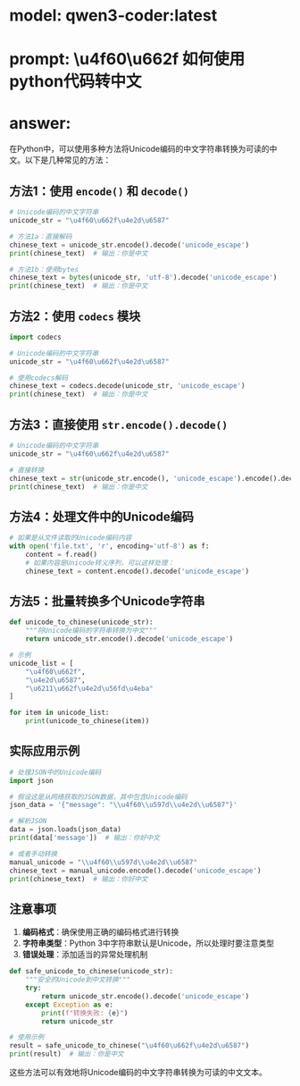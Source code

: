 # model: qwen3-coder:latest
# prompt: \u4f60\u662f 如何使用python代码转中文
# answer: 
 在Python中，可以使用多种方法将Unicode编码的中文字符串转换为可读的中文。以下是几种常见的方法：

## 方法1：使用 `encode()` 和 `decode()`

```python
# Unicode编码的中文字符串
unicode_str = "\u4f60\u662f\u4e2d\u6587"

# 方法1a：直接解码
chinese_text = unicode_str.encode().decode('unicode_escape')
print(chinese_text)  # 输出：你是中文

# 方法1b：使用bytes
chinese_text = bytes(unicode_str, 'utf-8').decode('unicode_escape')
print(chinese_text)  # 输出：你是中文
```

## 方法2：使用 `codecs` 模块

```python
import codecs

# Unicode编码的中文字符串
unicode_str = "\u4f60\u662f\u4e2d\u6587"

# 使用codecs解码
chinese_text = codecs.decode(unicode_str, 'unicode_escape')
print(chinese_text)  # 输出：你是中文
```

## 方法3：直接使用 `str.encode().decode()`

```python
# Unicode编码的中文字符串
unicode_str = "\u4f60\u662f\u4e2d\u6587"

# 直接转换
chinese_text = str(unicode_str.encode(), 'unicode_escape').encode().decode('unicode_escape')
print(chinese_text)  # 输出：你是中文
```

## 方法4：处理文件中的Unicode编码

```python
# 如果是从文件读取的Unicode编码内容
with open('file.txt', 'r', encoding='utf-8') as f:
    content = f.read()
    # 如果内容是Unicode转义序列，可以这样处理：
    chinese_text = content.encode().decode('unicode_escape')
```

## 方法5：批量转换多个Unicode字符串

```python
def unicode_to_chinese(unicode_str):
    """将Unicode编码的字符串转换为中文"""
    return unicode_str.encode().decode('unicode_escape')

# 示例
unicode_list = [
    "\u4f60\u662f",
    "\u4e2d\u6587",
    "\u6211\u662f\u4e2d\u56fd\u4eba"
]

for item in unicode_list:
    print(unicode_to_chinese(item))
```

## 实际应用示例

```python
# 处理JSON中的Unicode编码
import json

# 假设这是从网络获取的JSON数据，其中包含Unicode编码
json_data = '{"message": "\\u4f60\\u597d\\u4e2d\\u6587"}'

# 解析JSON
data = json.loads(json_data)
print(data['message'])  # 输出：你好中文

# 或者手动转换
manual_unicode = "\\u4f60\\u597d\\u4e2d\\u6587"
chinese_text = manual_unicode.encode().decode('unicode_escape')
print(chinese_text)  # 输出：你好中文
```

## 注意事项

1. **编码格式**：确保使用正确的编码格式进行转换
2. **字符串类型**：Python 3中字符串默认是Unicode，所以处理时要注意类型
3. **错误处理**：添加适当的异常处理机制

```python
def safe_unicode_to_chinese(unicode_str):
    """安全的Unicode到中文转换"""
    try:
        return unicode_str.encode().decode('unicode_escape')
    except Exception as e:
        print(f"转换失败: {e}")
        return unicode_str

# 使用示例
result = safe_unicode_to_chinese("\u4f60\u662f\u4e2d\u6587")
print(result)  # 输出：你是中文
```

这些方法可以有效地将Unicode编码的中文字符串转换为可读的中文文本。
